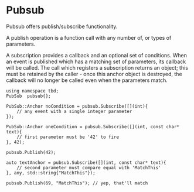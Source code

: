 Pubsub
======

Pubsub offers publish/subscribe functionality.

A publish operation is a function call with any number of, or types of parameters.

A subscription provides a callback and an optional set of conditions.  When an event is published which has a matching set of parameters, its callback will be called.  The call which registers a subscription returns an object; this must be retained by the caller - once this anchor object is destroyed, the callback will no longer be called even when the parameters match.

    using namespace tbd;
    PubSub  pubsub{};

    PubSub::Anchor noCondition = pubsub.Subscribe([](int){
        // any event with a single integer parameter
    });

    PubSub::Anchor oneCondition = pubsub.Subscribe([](int, const char* text){
        // first parameter must be '42' to fire
    }, 42);

    pubsub.Publish(42);

    auto textAnchor = pubsub.Subscribe([](int, const char* text){
        // second parameter must compare equal with 'MatchThis'
    }, any, std::string{"MatchThis"});

    pubsub.Publish(69, "MatchThis"); // yep, that'll match
